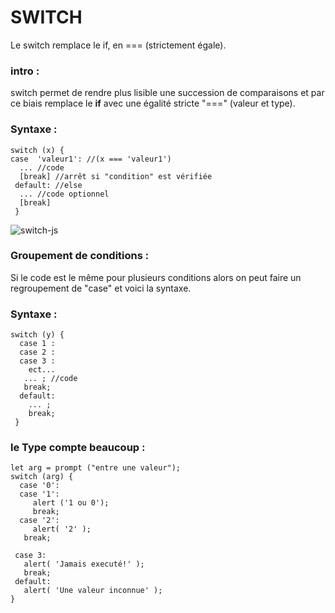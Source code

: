 # SWITCH


Le switch remplace le if, en === (strictement égale).

### intro :

switch permet de rendre plus lisible une succession de comparaisons et par ce biais remplace le **if** avec une égalité stricte "===" (valeur et type).

### Syntaxe :
```
switch (x) {
case  'valeur1': //(x === 'valeur1')
  ... //code
  [break] //arrêt si "condition" est vérifiée
 default: //else
  ... //code optionnel
  [break]
 }
```
![switch-js](https://www.tutorialspoint.com/javascript/images/switch_case.jpg)

### Groupement de conditions :

Si le code est le même pour plusieurs conditions alors on peut faire un regroupement de "case" et voici la syntaxe.

### Syntaxe :
```
switch (y) {
  case 1 :
  case 2 :
  case 3 :
    ect...
   ... ; //code
   break;
  default:
    ... ;
    break;
 }
 ```
 ### le Type compte beaucoup :
 
 ```
 let arg = prompt ("entre une valeur");
 switch (arg) {
   case '0':
   case '1':
      alert ('1 ou 0');
      break;
   case '2':
      alert( '2' );
    break;

  case 3:
    alert( 'Jamais executé!' );
    break;
  default:
    alert( 'Une valeur inconnue' );
}
``` 
